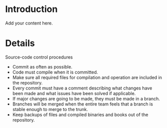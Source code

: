 # Introduction #

Add your content here.


# Details #

Source-code control procedures
  * Commit as often as possible.
  * Code must compile when it is committed.
  * Make sure all required files for compilation and operation are included in the repository.
  * Every commit must have a comment describing what changes have been made and what issues have been solved if applicable.
  * If major changes are going to be made, they must be made in a branch.
  * Branches will be merged when the entire team feels that a branch is stable enough to merge to the trunk.
  * Keep backups of files and compiled binaries and books out of the repository.